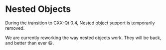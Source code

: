 <!--
SPDX-FileCopyrightText: 2022 Klarälvdalens Datakonsult AB, a KDAB Group company <info@kdab.com>
SPDX-FileContributor: Andrew Hayzen <andrew.hayzen@kdab.com>

SPDX-License-Identifier: MIT OR Apache-2.0
-->

# Nested Objects

During the transition to CXX-Qt 0.4, Nested object support is temporarily removed.

We are currently reworking the way nested objects work.
They will be back, and better than ever 😃.

<!--
Rust Qt objects can be nested as properties or parameters of each other.

A nested object is referred to by it's path relative to `crate`, the second last segment needs `cxx_qt_` as the start of the module name, and then `CppObj` as the last segment. Eg `crate::mymod::cxx_qt_secondary_object::CppObj` refers a `mymod.rs` which contains a module `secondary_object` with [CXX-Qt macros](../qobject/macro.md).

To use this as a property in another object write `secondary_object: crate::mymod::cxx_qt_secondary_object::CppObj` as the property.

For use as a parameter in an invokable write `secondary_object: &mut crate::mymod::cxx_qt_secondary_object::CppObj` as the parameter. Then the `secondary_object` parameter can be used via the normal [`CppObj`](../qobject/cpp_object.md) methods.

The following example shows a nested object as a property and parameter.

```rust,ignore,noplayground
{{#include ../../../examples/qml_features/src/nested.rs:book_macro_code}}
```

Note that until nested objects are `UniquePtr<T>` on the Rust side we need to use `cxx_qt_` as a prefix in the last module path to reach the correct `CppObj`.

Note that nested objects cannot be used as return types yet ( [https://github.com/KDAB/cxx-qt/issues/66](https://github.com/KDAB/cxx-qt/issues/66) ).

Note that nested objects are ignored from (de)serialisation ( [https://github.com/KDAB/cxx-qt/issues/35](https://github.com/KDAB/cxx-qt/issues/35) ).

Note that nested objects cannot be used in signals ( [https://github.com/KDAB/cxx-qt/issues/73](https://github.com/KDAB/cxx-qt/issues/73) ).

Note that we may allow for `super::` to be used in the future ( [https://github.com/KDAB/cxx-qt/issues/44](https://github.com/KDAB/cxx-qt/issues/44) ).

TODO: once we have borrow_rust_obj() explain it's purpose of reaching the other objects RustObj [https://github.com/KDAB/cxx-qt/issues/30](https://github.com/KDAB/cxx-qt/issues/30) ).
-->
